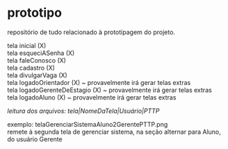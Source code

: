 # prototipo
repositório de tudo relacionado à prototipagem do projeto.

tela inicial (X)           
tela esqueciASenha (X)      
tela faleConosco (X)         
tela cadastro (X)      
tela divulgarVaga (X)             
tela logadoOrientador (X) ~ provavelmente irá gerar telas extras       
tela logadoGerenteDeEstagio (X) ~ provavelmente irá gerar telas extras       
tela logadoAluno (X) ~ provavelmente irá gerar telas extras       

*leitura dos arquivos: tela|NomeDaTela|Usuário|PTTP*

exemplo: telaGerenciarSistemaAluno2GerentePTTP.png                  
         remete à segunda tela de gerenciar sistema, na seção alternar para Aluno, do usuário Gerente
         

